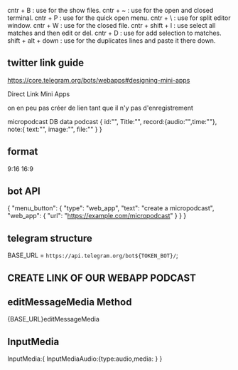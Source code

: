 cntr + B : use for the show files.
cntr + ~ : use for the open and closed terminal.
cntr + P : use for the quick open menu.
cntr + \ : use for split editor window.
cntr + W : use for the closed file.
cntr + shift + l : use select all matches and then edit or del.
cntr + D : use for add selection to matches.
shift + alt + down : use for the duplicates lines and paste it there down.

## twitter link guide

https://core.telegram.org/bots/webapps#designing-mini-apps

Direct Link Mini Apps

on en peu pas créer de lien tant que il n'y pas d'enregistrement

micropodcast DB data
podcast
{
id:"",
Title:"",
record:{audio:"",time:""},
note:{
text:"",
image:"",
file:""
}
}

## format

9:16
16:9

## bot API

{
"menu_button": {
"type": "web_app",
"text": "create a micropodcast",
"web_app": {
"url": "https://example.com/micropodcast"
}
}
}

## telegram structure

BASE_URL = `https://api.telegram.org/bot${TOKEN_BOT}/`;

## CREATE LINK OF OUR WEBAPP PODCAST

## editMessageMedia Method

{BASE_URL}editMessageMedia

## InputMedia

InputMedia:{
InputMediaAudio:{type:audio,media: }
}
